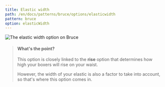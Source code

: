 ```yaml
---
title: Elastic width
path: /en/docs/patterns/bruce/options/elasticwidth
pattern: bruce
option: elasticWidth
---
```


![The elastic width option on Bruce](./elasticwidth.svg)

> #### What's the point?
> 
> This option is closely linked to the **rise** option that determines how high your boxers will rise on your waist.
> 
> However, the width of your elastic is also a factor to take into account, so that's where this option comes in.